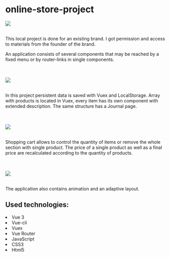 # online-store-project

<img src="https://i.postimg.cc/xCKBJBw2/HomePage.png">
<br></br>
<p>This local project is done for an existing brand. I got permission and access to materials from the founder of the brand.</p>
<p>An application consists of several components that may be reached by a fixed menu or by router-links in single components.</p>
<br></br>
<img src="https://i.postimg.cc/QVLVnJKJ/InfoPage.png">
<br></br>
<p>In this project persistent data is saved with Vuex and LocalStorage. Array with products is located in Vuex, every item has its own component with extended description. The same structure has a Journal page.</p>
<br></br>
<img src="https://i.postimg.cc/qBcVFd6H/Screenshot-2022-08-13-at-14-08-47.png">
<br></br>
<p>Shopping cart allows to control the quantity of items or remove the whole section with single product. The price of a single product as well as a final price are recalculated according to the quantity of products.</p>
<br></br>
<img src="https://i.postimg.cc/MKkyL7SL/Basket-Page.png">
<br></br>
<p>The application also contains animation and an adaptive layout.</p>

<h2>Used technologies:</h2>
<li>Vue 3</li>
<li>Vue-cli</li>
<li>Vuex</li>
<li>Vue Router</li>
<li>JavaScript</li>
<li>CSS3</li>
<li>Html5</li>
